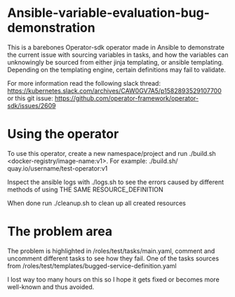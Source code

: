 # Ansible-variable-evaluation-bug-demonstration

This is a barebones Operator-sdk operator made in Ansible to demonstrate the current issue with sourcing variables in tasks, and how the variables can unknowingly be sourced from either jinja templating, or ansible templating. Depending on the templating engine, certain definitions may fail to validate.

For more information read the following slack thread:
https://kubernetes.slack.com/archives/CAW0GV7A5/p1582893529107700
or this git issue:
https://github.com/operator-framework/operator-sdk/issues/2609

# Using the operator
To use this operator, create a new namespace/project and run ./build.sh <docker-registry/image-name:v1>. For example: ./build.sh/ quay.io/username/test-operator:v1

Inspect the ansible logs with ./logs.sh to see the errors caused by different methods of using THE SAME RESOURCE_DEFINITION

When done run ./cleanup.sh to clean up all created resources

# The problem area
The problem is highlighted in /roles/test/tasks/main.yaml, comment and uncomment different tasks to see how they fail.
One of the tasks sources from /roles/test/templates/bugged-service-definition.yaml


I lost way too many hours on this so I hope it gets fixed or becomes more well-known and thus avoided.
